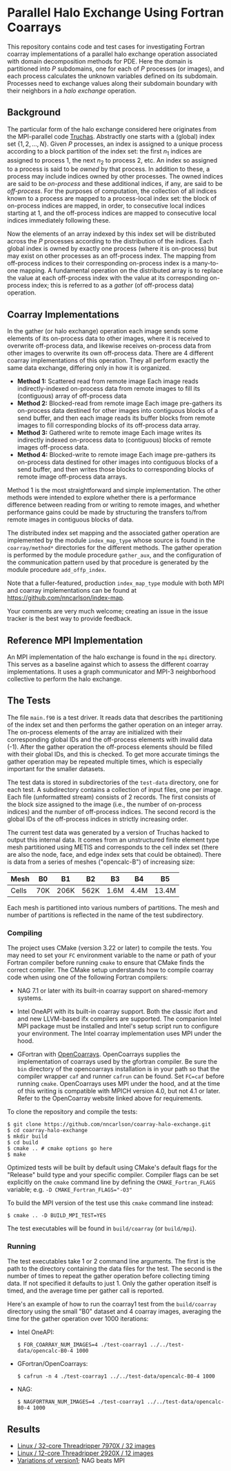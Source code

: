 # Parallel Halo Exchange Using Fortran Coarrays

This repository contains code and test cases for investigating Fortran
coarray implementations of a parallel halo exchange operation associated
with domain decomposition methods for PDE. Here the domain is partitioned
into *P* subdomains, one for each of *P* processes (or images), and each
process calculates the unknown variables defined on its subdomain.
Processes need to exchange values along their subdomain boundary with
their neighbors in a *halo exchange* operation.

## Background
The particular form of the halo exchange considered here originates from the
MPI-parallel code [Truchas](https://gitlab.com/truchas/truchas). Abstractly
one starts with a (global) index set $\{1, 2, ..., N\}$. Given $P$ processes,
an index is assigned to a unique process according to a block partition of
the index set: the first $n_1$ indices are assigned to process 1, the next
$n_2$ to process 2, etc. An index so assigned to a process is said to be
*owned* by that process. In addition to these, a process may include indices
owned by other processes. The owned indices are said to be *on-process* and
these additional indices, if any, are said to be *off-process*. For the
purposes of computation, the collection of all indices known to a process
are mapped to a process-local index set: the block of on-process indices are
mapped, in order, to consecutive local indices starting at 1, and the
off-process indices are mapped to consecutive local indices immediately
following these.

Now the elements of an array indexed by this index set will be distributed
across the $P$ processes according to the distribution of the indices.
Each global index is owned by exactly one process (where it is on-process)
but may exist on other processes as an off-process index. The mapping from
off-process indices to their corresponding on-process index is a many-to-one
mapping. A fundamental operation on the distributed array is to replace the
value at each off-process index with the value at its corresponding
on-process index; this is referred to as a *gather* (of off-process data)
operation.

## Coarray Implementations
In the gather (or halo exchange) operation each image sends some elements
of its on-process data to other images, where it is received to overwrite
off-process data, and likewise receives on-process data from other images
to overwrite its own off-process data. There are 4 different coarray
implementations of this operation. They all perform exactly the same data
exchange, differing only in how it is organized.

* **Method 1:** Scattered read from remote image
Each image reads indirectly-indexed on-process data from remote images
to fill its (contiguous) array of off-process data
* **Method 2:** Blocked-read from remote image
Each image pre-gathers its on-process data destined for other images into
contiguous blocks of a send buffer, and then each image reads its buffer
blocks from remote images to fill corresponding blocks of its off-process
data array.
* **Method 3:** Gathered write to remote image
Each image writes its indirectly indexed on-process data to (contiguous)
blocks of remote images off-process data.
* **Method 4:** Blocked-write to remote image
Each image pre-gathers its on-process data destined for other images into
contiguous blocks of a send buffer, and then writes those blocks to
corresponding blocks of remote image off-process data arrays.

Method 1 is the most straightforward and simple implementation. The other
methods were intended to explore whether there is a performance difference
between reading from or writing to remote images, and whether performance
gains could be made by structuring the transfers to/from remote images in
contiguous blocks of data.

The distributed index set mapping and the associated gather operation are
implemented by the module `index_map_type` whose source is found in the
`coarray/method*` directories for the different methods. The gather
operation is performed by the module procedure `gather_aux`, and the
configuration of the communication pattern used by that procedure is
generated by the module procedure `add_offp_index`.

Note that a fuller-featured, production `index_map_type` module with both
MPI and coarray implementations can be found at
https://github.com/nncarlson/index-map.

Your comments are very much welcome; creating an issue in the issue tracker
is the best way to provide feedback.

## Reference MPI Implementation

An MPI implementation of the halo exchange is found in the `mpi` directory.
This serves as a baseline against which to assess the different coarray
implementations. It uses a graph communicator and MPI-3 neighborhood
collective to perform the halo exchange.

## The Tests
The file `main.f90` is a test driver. It reads data that
describes the partitioning of the index set and then performs the gather
operation on an integer array. The on-process elements of the array are
initialized with their corresponding global IDs and the off-process elements
with invalid data (-1). After the gather operation the off-process elements
should be filled with their global IDs, and this is checked. To get more
accurate timings the gather operation may be repeated multiple times, which
is especially important for the smaller datasets.

The test data is stored in subdirectories of the `test-data` directory,
one for each test. A subdirectory contains a collection of input files,
one per image. Each file (unformatted stream) consists of 2 records. The
first consists of the block size assigned to the image (i.e., the number
of on-process indices) and the number of off-process indices. The second
record is the global IDs of the off-process indices in strictly increasing
order.

The current test data was generated by a version of Truchas hacked to output
this internal data. It comes from an unstructured finite element type mesh
partitioned using METIS and corresponds to the cell index set (there are
also the node, face, and edge index sets that could be obtained). There is
data from a series of meshes ("opencalc-B") of increasing size:

  | Mesh | B0  | B1   | B2   | B3   | B4   | B5
  | ---- | --  | --   | --   | --   | --   | --
  | Cells| 70K | 206K | 562K | 1.6M | 4.4M | 13.4M

Each mesh is partitioned into various numbers of partitions. The mesh and
number of partitions is reflected in the name of the test subdirectory.

### Compiling

The project uses CMake (version 3.22 or later) to compile the tests. You may
need to set your `FC` environment variable to the name or path of your Fortran
compiler before running `cmake` to ensure that CMake finds the correct compiler.
The CMake setup understands how to compile coarray code when using one of the
following Fortran compilers:

* NAG 7.1 or later with its built-in coarray support on shared-memory systems.

* Intel OneAPI with its built-in coarray support. Both the classic ifort and
  and new LLVM-based ifx compilers are supported. The companion Intel MPI
  package must be installed and Intel's setup script run to configure your
  environment. The Intel coarray implementation uses MPI under the hood.

* GFortran with [OpenCoarrays](https://github.com/sourceryinstitute/opencoarrays).
  OpenCoarrays supplies the implementation of coarrays used by the gfortran
  compiler. Be sure the `bin` directory of the opencoarrays installation is in
  your path so that the compiler wrapper `caf` and runner `cafrun` can be found.
  Set `FC=caf` before running `cmake`. OpenCoarrays uses MPI under the hood, and
  at the time of this writing is compatible with MPICH version 4.0, but not 4.1
  or later. Refer to the OpenCoarray website linked above for requirements.

To clone the repository and compile the tests:

```shell
$ git clone https://github.com/nncarlson/coarray-halo-exchange.git
$ cd coarray-halo-exchange
$ mkdir build
$ cd build
$ cmake .. # cmake options go here
$ make
```

Optimized tests will be built by default using CMake's default flags for the
"Release" build type and your specific compiler. Compiler flags can be set
explicitly on the `cmake` command line by defining the `CMAKE_Fortran_FLAGS`
variable; e.g. `-D CMAKE_Fortran_FLAGS="-O3"`

To build the MPI version of the test use this `cmake` command line instead:

```shell
$ cmake .. -D BUILD_MPI_TEST=YES
```

The test executables will be found in `build/coarray` (or `build/mpi`).


### Running

The test executables take 1 or 2 command line arguments. The first is the
path to the directory containing the data files for the test. The second
is the number of times to repeat the gather operation before collecting
timing data. If not specified it defaults to just 1. Only the gather
operation itself is timed, and the average time per gather call is reported.

Here's an example of how to run the coarray1 test from the `build/coarray`
directory using the small "B0" dataset and 4 coarray images, averaging the
time for the gather operation over 1000 iterations:

* Intel OneAPI:
  ```shell
  $ FOR_COARRAY_NUM_IMAGES=4 ./test-coarray1 ../../test-data/opencalc-B0-4 1000
  ```

* GFortran/OpenCoarrays:
  ```shell
  $ cafrun -n 4 ./test-coarray1 ../../test-data/opencalc-B0-4 1000
  ```

* NAG:
  ```shell
  $ NAGFORTRAN_NUM_IMAGES=4 ./test-coarray1 ../../test-data/opencalc-B0-4 1000
  ```

## Results
* [Linux / 32-core Threadripper 7970X / 32 images](results/7970X-32-JUN24.md)
* [Linux / 12-core Threadripper 2920X / 12 images](results/2920X-12-FEB22.md)
* [Variations of version1](results/thelio-12-v1-variations.md); NAG beats MPI
